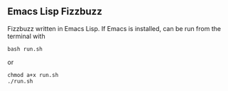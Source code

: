 ## Emacs Lisp Fizzbuzz

Fizzbuzz written in Emacs Lisp. If Emacs is installed, can be run from the terminal with

    bash run.sh
	
or 

```
chmod a+x run.sh
./run.sh
```

